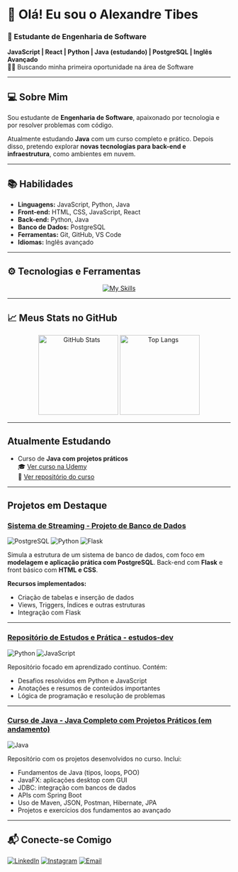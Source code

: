 # 👋 Olá! Eu sou o Alexandre Tibes

### 🎯 Estudante de Engenharia de Software  
**JavaScript | React | Python | Java (estudando) | PostgreSQL | Inglês Avançado**  
🧑‍💻 Buscando minha primeira oportunidade na área de Software

---

## 💻 Sobre Mim

Sou estudante de **Engenharia de Software**, apaixonado por tecnologia e por resolver problemas com código.

Atualmente estudando **Java** com um curso completo e prático. Depois disso, pretendo explorar **novas tecnologias para back-end e infraestrutura**, como ambientes em nuvem.

---

## 📚 Habilidades

- **Linguagens:** JavaScript, Python, Java  
- **Front-end:** HTML, CSS, JavaScript, React  
- **Back-end:** Python, Java  
- **Banco de Dados:** PostgreSQL  
- **Ferramentas:** Git, GitHub, VS Code  
- **Idiomas:** Inglês avançado

---

## ⚙️ Tecnologias e Ferramentas

<div align="center">

[![My Skills](https://skillicons.dev/icons?i=python,java,js,react,postgres,github)](https://skillicons.dev)

</div>

---

## 📈 Meus Stats no GitHub

<div align="center">

<img src="https://github-readme-stats.vercel.app/api?username=Xandetds&show_icons=true&theme=tokyonight&hide=contribs&cache_seconds=3600" alt="GitHub Stats" height="180"/>
<img src="https://github-readme-stats.vercel.app/api/top-langs/?username=Xandetds&layout=compact&theme=tokyonight&cache_seconds=3600" alt="Top Langs" height="180"/>

</div>

---

## Atualmente Estudando

- Curso de **Java com projetos práticos**  
  🎓 [Ver curso na Udemy](https://www.udemy.com/course/curso-de-java-para-iniciantes-com-projetos/)  
  📂 [Ver repositório do curso](https://github.com/Xandetds/java-completo-udemy)

---

## Projetos em Destaque

### [Sistema de Streaming - Projeto de Banco de Dados](https://github.com/Xandetds/Projeto-BD)

![PostgreSQL](https://img.shields.io/badge/PostgreSQL-336791?style=flat&logo=postgresql&logoColor=white)
![Python](https://img.shields.io/badge/Python-3776AB?style=flat&logo=python&logoColor=white)
![Flask](https://img.shields.io/badge/Flask-000000?style=flat&logo=flask&logoColor=white)

Simula a estrutura de um sistema de banco de dados, com foco em **modelagem e aplicação prática com PostgreSQL**. Back-end com **Flask** e front básico com **HTML e CSS**.

**Recursos implementados:**
- Criação de tabelas e inserção de dados
- Views, Triggers, Índices e outras estruturas
- Integração com Flask

---

### [Repositório de Estudos e Prática - estudos-dev](https://github.com/Xandetds/estudos-dev)

![Python](https://img.shields.io/badge/Python-3776AB?style=flat&logo=python&logoColor=white)
![JavaScript](https://img.shields.io/badge/JavaScript-F7DF1E?style=flat&logo=javascript&logoColor=black)

Repositório focado em aprendizado contínuo. Contém:

- Desafios resolvidos em Python e JavaScript
- Anotações e resumos de conteúdos importantes
- Lógica de programação e resolução de problemas

---

### [Curso de Java - Java Completo com Projetos Práticos (em andamento)](https://github.com/Xandetds/java-completo-udemy)

![Java](https://img.shields.io/badge/Java-ED8B00?style=flat&logo=openjdk&logoColor=white)  

Repositório com os projetos desenvolvidos no curso. Inclui:

- Fundamentos de Java (tipos, loops, POO)
- JavaFX: aplicações desktop com GUI
- JDBC: integração com bancos de dados
- APIs com Spring Boot
- Uso de Maven, JSON, Postman, Hibernate, JPA
- Projetos e exercícios dos fundamentos ao avançado

---

## 📬 Conecte-se Comigo

[![LinkedIn](https://img.shields.io/badge/LinkedIn-0077B5?style=for-the-badge&logo=linkedin&logoColor=white)](https://www.linkedin.com/in/alexandre-tibes-2a79692b5/)
[![Instagram](https://img.shields.io/badge/Instagram-E4405F?style=for-the-badge&logo=instagram&logoColor=white)](https://www.instagram.com/alexandretibes_)
[![Email](https://img.shields.io/badge/Email-D14836?style=for-the-badge&logo=gmail&logoColor=white)](mailto:Alexandretibes9@gmail.com)
